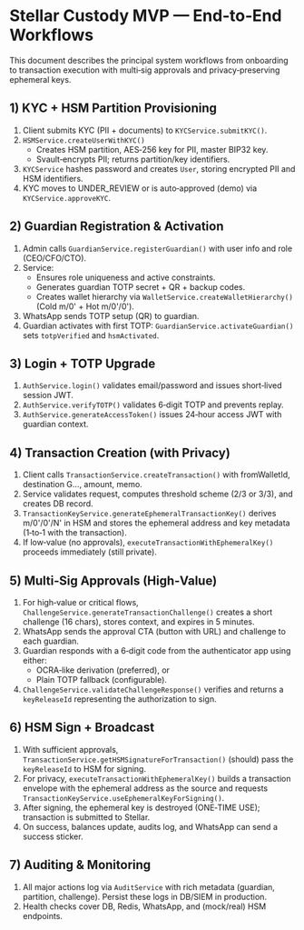 # Stellar Custody MVP — End‑to‑End Workflows

This document describes the principal system workflows from onboarding to transaction execution with multi‑sig approvals and privacy‑preserving ephemeral keys.

## 1) KYC + HSM Partition Provisioning

1. Client submits KYC (PII + documents) to `KYCService.submitKYC()`.
2. `HSMService.createUserWithKYC()`
   - Creates HSM partition, AES‑256 key for PII, master BIP32 key.
   - Svault‑encrypts PII; returns partition/key identifiers.
3. `KYCService` hashes password and creates `User`, storing encrypted PII and HSM identifiers.
4. KYC moves to UNDER_REVIEW or is auto‑approved (demo) via `KYCService.approveKYC`.

## 2) Guardian Registration & Activation

1. Admin calls `GuardianService.registerGuardian()` with user info and role (CEO/CFO/CTO).
2. Service:
   - Ensures role uniqueness and active constraints.
   - Generates guardian TOTP secret + QR + backup codes.
   - Creates wallet hierarchy via `WalletService.createWalletHierarchy()` (Cold m/0' + Hot m/0'/0').
3. WhatsApp sends TOTP setup (QR) to guardian.
4. Guardian activates with first TOTP: `GuardianService.activateGuardian()` sets `totpVerified` and `hsmActivated`.

## 3) Login + TOTP Upgrade

1. `AuthService.login()` validates email/password and issues short‑lived session JWT.
2. `AuthService.verifyTOTP()` validates 6‑digit TOTP and prevents replay.
3. `AuthService.generateAccessToken()` issues 24‑hour access JWT with guardian context.

## 4) Transaction Creation (with Privacy)

1. Client calls `TransactionService.createTransaction()` with fromWalletId, destination G..., amount, memo.
2. Service validates request, computes threshold scheme (2/3 or 3/3), and creates DB record.
3. `TransactionKeyService.generateEphemeralTransactionKey()` derives m/0'/0'/N' in HSM and stores the ephemeral address and key metadata (1‑to‑1 with the transaction).
4. If low‑value (no approvals), `executeTransactionWithEphemeralKey()` proceeds immediately (still private).

## 5) Multi‑Sig Approvals (High‑Value)

1. For high‑value or critical flows, `ChallengeService.generateTransactionChallenge()` creates a short challenge (16 chars), stores context, and expires in 5 minutes.
2. WhatsApp sends the approval CTA (button with URL) and challenge to each guardian.
3. Guardian responds with a 6‑digit code from the authenticator app using either:
   - OCRA‑like derivation (preferred), or
   - Plain TOTP fallback (configurable).
4. `ChallengeService.validateChallengeResponse()` verifies and returns a `keyReleaseId` representing the authorization to sign.

## 6) HSM Sign + Broadcast

1. With sufficient approvals, `TransactionService.getHSMSignatureForTransaction()` (should) pass the `keyReleaseId` to HSM for signing.
2. For privacy, `executeTransactionWithEphemeralKey()` builds a transaction envelope with the ephemeral address as the source and requests `TransactionKeyService.useEphemeralKeyForSigning()`.
3. After signing, the ephemeral key is destroyed (ONE‑TIME USE); transaction is submitted to Stellar.
4. On success, balances update, audits log, and WhatsApp can send a success sticker.

## 7) Auditing & Monitoring

1. All major actions log via `AuditService` with rich metadata (guardian, partition, challenge). Persist these logs in DB/SIEM in production.
2. Health checks cover DB, Redis, WhatsApp, and (mock/real) HSM endpoints.

